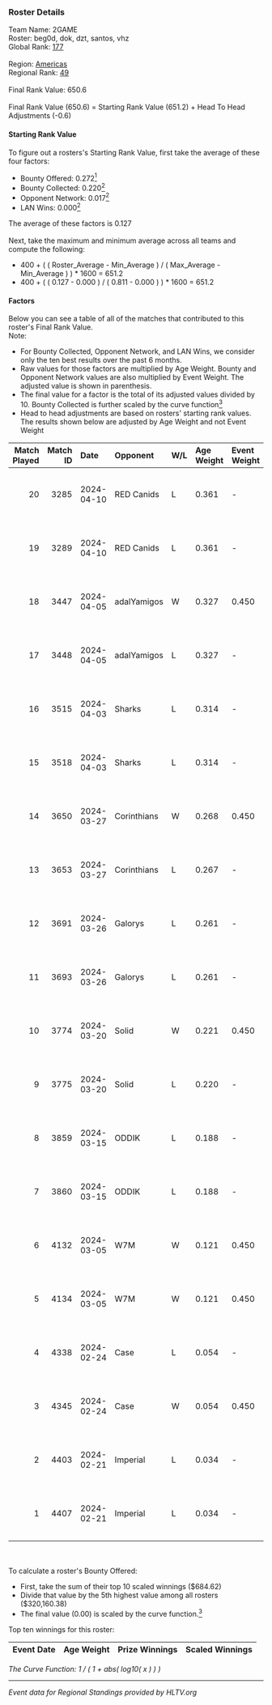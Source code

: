 ### Roster Details<br />
Team Name: 2GAME<br />
Roster: beg0d, dok, dzt, santos, vhz<br />
Global Rank: [177](../standings_global.md)<br />
<br />
Region: [Americas]( ../standings_americas.md)<br />
Regional Rank: [49]( ../standings_americas.md)<br />
<br />
Final Rank Value:  650.6<br />
<br />
Final Rank Value (650.6) = Starting Rank Value (651.2) + Head To Head Adjustments (-0.6)<br />

#### Starting Rank Value<br />
To figure out a rosters's Starting Rank Value, first take the average of these four factors:<br />
- Bounty Offered: 0.272[<sup>1</sup>](#table2)
- Bounty Collected: 0.220[<sup>2</sup>](#table1)
- Opponent Network: 0.017[<sup>2</sup>](#table1)
- LAN Wins: 0.000[<sup>2</sup>](#table1)

The average of these factors is 0.127<br />
<br />
Next, take the maximum and minimum average across all teams and compute the following:<br />
- 400 + ( ( Roster_Average - Min_Average ) / ( Max_Average - Min_Average ) ) * 1600 = 651.2
- 400 + ( ( 0.127 - 0.000 ) / ( 0.811 - 0.000 ) ) * 1600 = 651.2


#### Factors<br />
Below you can see a table of all of the matches that contributed to this roster's Final Rank Value.<br />
Note:<br />

- For Bounty Collected, Opponent Network, and LAN Wins, we consider only the ten best results over the past 6 months.
- Raw values for those factors are multiplied by Age Weight. Bounty and Opponent Network values are also multiplied by Event Weight. The adjusted value is shown in parenthesis.
- The final value for a factor is the total of its adjusted values divided by 10. Bounty Collected is further scaled by the curve function[<sup>3</sup>](#curveFunction)
- Head to head adjustments are based on rosters' starting rank values. The results shown below are adjusted by Age Weight and not Event Weight
<span id="table1"></span><br />


| Match Played | Match ID | Date       | Opponent    | W/L | Age Weight | Event Weight | Bounty Collected | Opponent Network | LAN Wins  | H2H Adj. | Roster                       |
| -: | -: | :- | :- | :- | :- | :- | :- | :- | :- | -: | :- |
|           20 |     3285 | 2024-04-10 | RED Canids  | L   | 0.361      | -            | -                | -                | -         |    -1.08 | beg0d, dok, dzt, santos, vhz |
|           19 |     3289 | 2024-04-10 | RED Canids  | L   | 0.361      | -            | -                | -                | -         |    -1.09 | beg0d, dok, dzt, santos, vhz |
|           18 |     3447 | 2024-04-05 | adalYamigos | W   | 0.327      | 0.450        | 0.000 (0.000)    | 0.045 (0.007)    | 0 (0.000) |     4.28 | beg0d, dok, dzt, santos, vhz |
|           17 |     3448 | 2024-04-05 | adalYamigos | L   | 0.327      | -            | -                | -                | -         |    -6.15 | beg0d, dok, dzt, santos, vhz |
|           16 |     3515 | 2024-04-03 | Sharks      | L   | 0.314      | -            | -                | -                | -         |    -1.62 | beg0d, dok, dzt, santos, vhz |
|           15 |     3518 | 2024-04-03 | Sharks      | L   | 0.314      | -            | -                | -                | -         |    -1.64 | beg0d, dok, dzt, santos, vhz |
|           14 |     3650 | 2024-03-27 | Corinthians | W   | 0.268      | 0.450        | 0.006 (0.001)    | 0.125 (0.015)    | 0 (0.000) |     5.08 | beg0d, dok, dzt, santos, vhz |
|           13 |     3653 | 2024-03-27 | Corinthians | L   | 0.267      | -            | -                | -                | -         |    -3.40 | beg0d, dok, dzt, santos, vhz |
|           12 |     3691 | 2024-03-26 | Galorys     | L   | 0.261      | -            | -                | -                | -         |    -1.89 | beg0d, dok, dzt, santos, vhz |
|           11 |     3693 | 2024-03-26 | Galorys     | L   | 0.261      | -            | -                | -                | -         |    -1.92 | beg0d, dok, dzt, santos, vhz |
|           10 |     3774 | 2024-03-20 | Solid       | W   | 0.221      | 0.450        | 0.006 (0.001)    | 0.760 (0.075)    | 0 (0.000) |     5.30 | beg0d, dok, dzt, santos, vhz |
|            9 |     3775 | 2024-03-20 | Solid       | L   | 0.220      | -            | -                | -                | -         |    -1.65 | beg0d, dok, dzt, santos, vhz |
|            8 |     3859 | 2024-03-15 | ODDIK       | L   | 0.188      | -            | -                | -                | -         |    -0.64 | beg0d, dok, dzt, santos, vhz |
|            7 |     3860 | 2024-03-15 | ODDIK       | L   | 0.188      | -            | -                | -                | -         |    -0.64 | beg0d, dok, dzt, santos, vhz |
|            6 |     4132 | 2024-03-05 | W7M         | W   | 0.121      | 0.450        | 0.007 (0.000)    | 0.502 (0.027)    | 0 (0.000) |     2.71 | beg0d, dok, dzt, santos, vhz |
|            5 |     4134 | 2024-03-05 | W7M         | W   | 0.121      | 0.450        | 0.007 (0.000)    | 0.502 (0.027)    | 0 (0.000) |     2.73 | beg0d, dok, dzt, santos, vhz |
|            4 |     4338 | 2024-02-24 | Case        | L   | 0.054      | -            | -                | -                | -         |    -0.31 | beg0d, dok, dzt, santos, vhz |
|            3 |     4345 | 2024-02-24 | Case        | W   | 0.054      | 0.450        | 0.030 (0.001)    | 0.768 (0.019)    | 0 (0.000) |     1.40 | beg0d, dok, dzt, santos, vhz |
|            2 |     4403 | 2024-02-21 | Imperial    | L   | 0.034      | -            | -                | -                | -         |    -0.05 | beg0d, dok, dzt, santos, vhz |
|            1 |     4407 | 2024-02-21 | Imperial    | L   | 0.034      | -            | -                | -                | -         |    -0.05 | beg0d, dok, dzt, santos, vhz |

<br />
<span id="table2"></span><br />
To calculate a roster's Bounty Offered:<br />

- First, take the sum of their top 10 scaled winnings ($684.62)
- Divide that value by the 5th highest value among all rosters ($320,160.38)
- The final value (0.00) is scaled by the curve function.[<sup>3</sup>](#curveFunction)

Top ten winnings for this roster:<br />

| Event Date | Age Weight | Prize Winnings | Scaled Winnings |
| :- | -: | :- | :- |


<span id="curveFunction"></span>_The Curve Function: 1 / ( 1 + abs( log10( x ) ) )_<br />

---
_Event data for Regional Standings provided by HLTV.org_<br />
